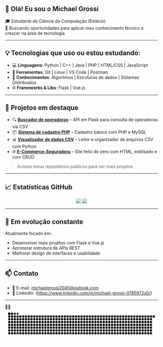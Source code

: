 ## 👋 Olá! Eu sou o Michael Grossi

🎓 Estudante de Ciência da Computação (Estácio)  
🚀 Buscando oportunidades para aplicar meu conhecimento técnico e crescer na área de tecnologia

---

## 💡 Tecnologias que uso ou estou estudando:

- 💻 **Linguagens**: Python | C++ | Java | PHP | HTML/CSS | JavaScript  
- 🔧 **Ferramentas**: Git | Linux | VS Code | Postman  
- 🧠 **Conhecimentos**: Algoritmos | Estruturas de dados | Sistemas Distribuídos  
- 🌐 **Frameworks & Libs**: Flask | Vue.js

---

## 📌 Projetos em destaque

- 🔍 [**Buscador de operadoras**](https://github.com/MGrossi27/api-operadoras) – API em Flask para consulta de operadoras via CSV  
- 📦 [**Sistema de cadastro PHP**](https://github.com/MGrossi27/cadastro_php) – Cadastro básico com PHP e MySQL  
- 📊 [**Visualizador de dados CSV**](https://github.com/MGrossi27/Leitor-CSV-Python) – Leitor e organizador de arquivos CSV com Python  
- 🌐 [**E-Commerce-Seguradora**](https://github.com/MGrossi27/E-Commerce-Seguradora) – Site feito do zero com HTML, estilisado e com CRUD

> Acesse meus repositórios públicos para ver mais projetos

---

## 📈 Estatísticas GitHub

<p align="center">
  <img height="160em" src="https://github-readme-stats.vercel.app/api?username=MGrossi27&show_icons=true&theme=github_dark" />
  <img height="160em" src="https://github-readme-stats.vercel.app/api/top-langs/?username=MGrossi27&layout=compact&theme=github_dark" />
</p>

---

## 🎯 Em evolução constante

Atualmente focado em:
- Desenvolver mais projetos com Flask e Vue.js  
- Aprimorar estrutura de APIs REST  
- Melhorar design de interfaces e usabilidade

---

## 📫 Contato

- 📧 E-mail: michaelgrossi2045@outlook.com  
- 💼 LinkedIn: (https://www.linkedin.com/in/michael-grossi-0785972a5/)

---

🐍🐍
![Snake animation](https://github.com/MGrossi27/MGrossi27/blob/output/github-snake-dark.svg)



